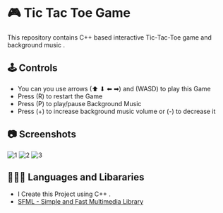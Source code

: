 
# 🎮 Tic Tac Toe Game
This repository contains C++ based interactive Tic-Tac-Toe game and background music .
## 🕹️ Controls

 - You can you use arrows (⬆ ⬇ ⬅ ➡) and (WASD) to play this Game
 - Press (R) to restart the Game
 - Press (P) to play/pause Background Music
 - Press (+) to increase background music volume or (-) to decrease it
## 📷 Screenshots

![1](https://github.com/user-attachments/assets/a963ba43-805e-4795-a120-4d4ffbaa7ba1)
![2](https://github.com/user-attachments/assets/e498c4b7-452c-4002-8d6f-6c91e2531022)
![3](https://github.com/user-attachments/assets/9e89c804-0f9f-422c-8132-84cd2cd1f8b9)


## 👨🏻‍💻 Languages and Libararies

- I Create this Project using C++ .
- [SFML - Simple and Fast Multimedia Library](https://www.sfml-dev.org/)

